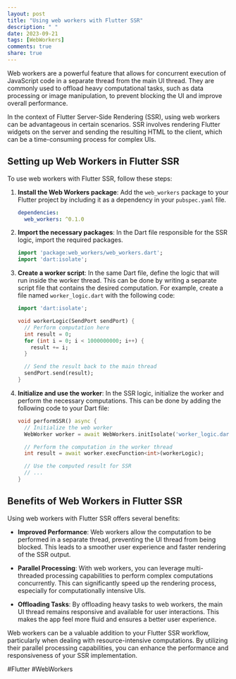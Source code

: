 ```yaml
---
layout: post
title: "Using web workers with Flutter SSR"
description: " "
date: 2023-09-21
tags: [WebWorkers]
comments: true
share: true
---
```


Web workers are a powerful feature that allows for concurrent execution of JavaScript code in a separate thread from the main UI thread. They are commonly used to offload heavy computational tasks, such as data processing or image manipulation, to prevent blocking the UI and improve overall performance.

In the context of Flutter Server-Side Rendering (SSR), using web workers can be advantageous in certain scenarios. SSR involves rendering Flutter widgets on the server and sending the resulting HTML to the client, which can be a time-consuming process for complex UIs.

## Setting up Web Workers in Flutter SSR

To use web workers with Flutter SSR, follow these steps:

1. **Install the Web Workers package**: Add the `web_workers` package to your Flutter project by including it as a dependency in your `pubspec.yaml` file.

   ```yaml
   dependencies:
     web_workers: ^0.1.0
   ```

2. **Import the necessary packages**: In the Dart file responsible for the SSR logic, import the required packages.

   ```dart
   import 'package:web_workers/web_workers.dart';
   import 'dart:isolate';
   ```

3. **Create a worker script**: In the same Dart file, define the logic that will run inside the worker thread. This can be done by writing a separate script file that contains the desired computation. For example, create a file named `worker_logic.dart` with the following code:

   ```dart
   import 'dart:isolate';

   void workerLogic(SendPort sendPort) {
     // Perform computation here
     int result = 0;
     for (int i = 0; i < 1000000000; i++) {
       result += i;
     }

     // Send the result back to the main thread
     sendPort.send(result);
   }
   ```

4. **Initialize and use the worker**: In the SSR logic, initialize the worker and perform the necessary computations. This can be done by adding the following code to your Dart file:

   ```dart
   void performSSR() async {
     // Initialize the web worker
     WebWorker worker = await WebWorkers.initIsolate('worker_logic.dart');

     // Perform the computation in the worker thread
     int result = await worker.execFunction<int>(workerLogic);

     // Use the computed result for SSR
     // ...
   }
   ```

## Benefits of Web Workers in Flutter SSR

Using web workers with Flutter SSR offers several benefits:

- **Improved Performance**: Web workers allow the computation to be performed in a separate thread, preventing the UI thread from being blocked. This leads to a smoother user experience and faster rendering of the SSR output.

- **Parallel Processing**: With web workers, you can leverage multi-threaded processing capabilities to perform complex computations concurrently. This can significantly speed up the rendering process, especially for computationally intensive UIs.

- **Offloading Tasks**: By offloading heavy tasks to web workers, the main UI thread remains responsive and available for user interactions. This makes the app feel more fluid and ensures a better user experience.

Web workers can be a valuable addition to your Flutter SSR workflow, particularly when dealing with resource-intensive computations. By utilizing their parallel processing capabilities, you can enhance the performance and responsiveness of your SSR implementation.

#Flutter #WebWorkers